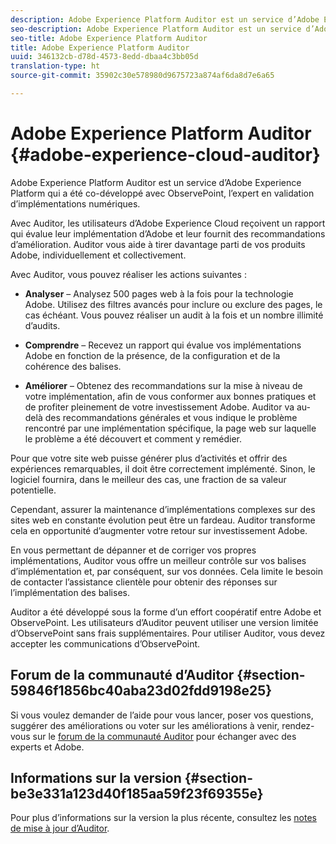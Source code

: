 ```yaml
---
description: Adobe Experience Platform Auditor est un service d’Adobe Experience Platform qui a été co-développé avec ObservePoint, l’expert en validation d’implémentations numériques.
seo-description: Adobe Experience Platform Auditor est un service d’Adobe Experience Platform qui a été co-développé avec ObservePoint, l’expert en validation d’implémentations numériques.
seo-title: Adobe Experience Platform Auditor
title: Adobe Experience Platform Auditor
uuid: 346132cb-d78d-4573-8edd-dbaa4c3bb05d
translation-type: ht
source-git-commit: 35902c30e578980d9675723a874af6da8d7e6a65

---
```



# Adobe Experience Platform Auditor {#adobe-experience-cloud-auditor}

Adobe Experience Platform Auditor est un service d’Adobe Experience Platform qui a été co-développé avec ObservePoint, l’expert en validation d’implémentations numériques.

Avec Auditor, les utilisateurs d’Adobe Experience Cloud reçoivent un rapport qui évalue leur implémentation d’Adobe et leur fournit des recommandations d’amélioration. Auditor vous aide à tirer davantage parti de vos produits Adobe, individuellement et collectivement.

Avec Auditor, vous pouvez réaliser les actions suivantes :

* **Analyser** – Analysez 500 pages web à la fois pour la technologie Adobe. Utilisez des filtres avancés pour inclure ou exclure des pages, le cas échéant. Vous pouvez réaliser un audit à la fois et un nombre illimité d’audits.

* **Comprendre** – Recevez un rapport qui évalue vos implémentations Adobe en fonction de la présence, de la configuration et de la cohérence des balises.

* **Améliorer** – Obtenez des recommandations sur la mise à niveau de votre implémentation, afin de vous conformer aux bonnes pratiques et de profiter pleinement de votre investissement Adobe. Auditor va au-delà des recommandations générales et vous indique le problème rencontré par une implémentation spécifique, la page web sur laquelle le problème a été découvert et comment y remédier.

Pour que votre site web puisse générer plus d’activités et offrir des expériences remarquables, il doit être correctement implémenté. Sinon, le logiciel fournira, dans le meilleur des cas, une fraction de sa valeur potentielle.

Cependant, assurer la maintenance d’implémentations complexes sur des sites web en constante évolution peut être un fardeau. Auditor transforme cela en opportunité d’augmenter votre retour sur investissement Adobe.

En vous permettant de dépanner et de corriger vos propres implémentations, Auditor vous offre un meilleur contrôle sur vos balises d’implémentation et, par conséquent, sur vos données. Cela limite le besoin de contacter l’assistance clientèle pour obtenir des réponses sur l’implémentation des balises.

Auditor a été développé sous la forme d’un effort coopératif entre Adobe et ObservePoint. Les utilisateurs d’Auditor peuvent utiliser une version limitée d’ObservePoint sans frais supplémentaires. Pour utiliser Auditor, vous devez accepter les communications d’ObservePoint.

## Forum de la communauté d’Auditor {#section-59846f1856bc40aba23d02fdd9198e25}

Si vous voulez demander de l’aide pour vous lancer, poser vos questions, suggérer des améliorations ou voter sur les améliorations à venir, rendez-vous sur le [forum de la communauté Auditor](https://forums.adobe.com/community/experience-cloud/platform/core-services/activation-service/auditor) pour échanger avec des experts et Adobe.

## Informations sur la version {#section-be3e331a123d40f185aa59f23f69355e}

Pour plus d’informations sur la version la plus récente, consultez les [notes de mise à jour d’Auditor](release-notes.md#topic-8fa9e41bc3a54240b1873cebe36b75b1).
